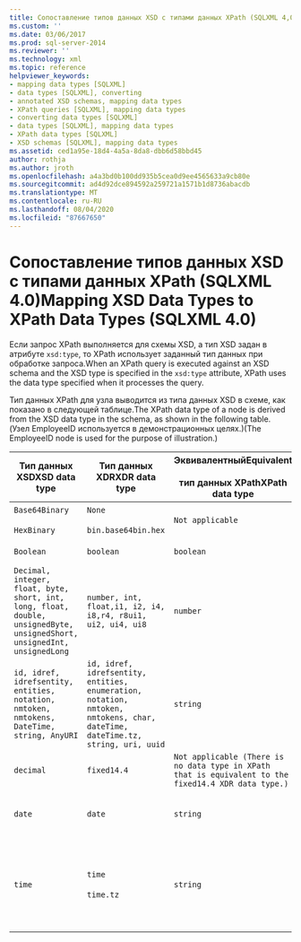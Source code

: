 ```yaml
---
title: Сопоставление типов данных XSD с типами данных XPath (SQLXML 4,0) | Документация Майкрософт
ms.custom: ''
ms.date: 03/06/2017
ms.prod: sql-server-2014
ms.reviewer: ''
ms.technology: xml
ms.topic: reference
helpviewer_keywords:
- mapping data types [SQLXML]
- data types [SQLXML], converting
- annotated XSD schemas, mapping data types
- XPath queries [SQLXML], mapping data types
- converting data types [SQLXML]
- data types [SQLXML], mapping data types
- XPath data types [SQLXML]
- XSD schemas [SQLXML], mapping data types
ms.assetid: ced1a95e-18d4-4a5a-8da8-dbb6d58bbd45
author: rothja
ms.author: jroth
ms.openlocfilehash: a4a3bd0b100dd935b5cea0d9ee4565633a9cb80e
ms.sourcegitcommit: ad4d92dce894592a259721a1571b1d8736abacdb
ms.translationtype: MT
ms.contentlocale: ru-RU
ms.lasthandoff: 08/04/2020
ms.locfileid: "87667650"
---
```

# <a name="mapping-xsd-data-types-to-xpath-data-types-sqlxml-40"></a><span data-ttu-id="2b8da-102">Сопоставление типов данных XSD с типами данных XPath (SQLXML 4.0)</span><span class="sxs-lookup"><span data-stu-id="2b8da-102">Mapping XSD Data Types to XPath Data Types (SQLXML 4.0)</span></span>
  <span data-ttu-id="2b8da-103">Если запрос XPath выполняется для схемы XSD, а тип XSD задан в атрибуте `xsd:type`, то XPath использует заданный тип данных при обработке запроса.</span><span class="sxs-lookup"><span data-stu-id="2b8da-103">When an XPath query is executed against an XSD schema and the XSD type is specified in the `xsd:type` attribute, XPath uses the data type specified when it processes the query.</span></span>  
  
 <span data-ttu-id="2b8da-104">Тип данных XPath для узла выводится из типа данных XSD в схеме, как показано в следующей таблице.</span><span class="sxs-lookup"><span data-stu-id="2b8da-104">The XPath data type of a node is derived from the XSD data type in the schema, as shown in the following table.</span></span> <span data-ttu-id="2b8da-105">(Узел EmployeeID используется в демонстрационных целях.)</span><span class="sxs-lookup"><span data-stu-id="2b8da-105">(The EmployeeID node is used for the purpose of illustration.)</span></span>  
  
|<span data-ttu-id="2b8da-106">Тип данных XSD</span><span class="sxs-lookup"><span data-stu-id="2b8da-106">XSD data type</span></span>|<span data-ttu-id="2b8da-107">Тип данных XDR</span><span class="sxs-lookup"><span data-stu-id="2b8da-107">XDR data type</span></span>|<span data-ttu-id="2b8da-108">Эквивалентный</span><span class="sxs-lookup"><span data-stu-id="2b8da-108">Equivalent</span></span><br /><br /> <span data-ttu-id="2b8da-109">тип данных XPath</span><span class="sxs-lookup"><span data-stu-id="2b8da-109">XPath data type</span></span>|<span data-ttu-id="2b8da-110">SQL Server</span><span class="sxs-lookup"><span data-stu-id="2b8da-110">SQL Server</span></span><br /><br /> <span data-ttu-id="2b8da-111">преобразование не используется</span><span class="sxs-lookup"><span data-stu-id="2b8da-111">conversion that is used</span></span>|  
|-------------------|-------------------|------------------------------------|--------------------------------------------|  
|`Base64Binary`<br /><br /> `HexBinary`|`None`<br /><br /> `bin.base64bin.hex`|`Not applicable`|<span data-ttu-id="2b8da-112">Нет</span><span class="sxs-lookup"><span data-stu-id="2b8da-112">None</span></span><br /><br /> <span data-ttu-id="2b8da-113">EmployeeID</span><span class="sxs-lookup"><span data-stu-id="2b8da-113">EmployeeID</span></span>|  
|`Boolean`|`boolean`|`boolean`|<span data-ttu-id="2b8da-114">CONVERT(bit, EmployeeID)</span><span class="sxs-lookup"><span data-stu-id="2b8da-114">CONVERT(bit, EmployeeID)</span></span>|  
|`Decimal, integer, float, byte, short, int, long, float, double, unsignedByte, unsignedShort, unsignedInt, unsignedLong`|`number, int, float,i1, i2, i4, i8,r4, r8ui1, ui2, ui4, ui8`|`number`|<span data-ttu-id="2b8da-115">CONVERT(float(53), EmployeeID)</span><span class="sxs-lookup"><span data-stu-id="2b8da-115">CONVERT(float(53), EmployeeID)</span></span>|  
|`id, idref, idrefsentity, entities, notation, nmtoken, nmtokens, DateTime, string, AnyURI`|`id, idref, idrefsentity, entities, enumeration, notation, nmtoken, nmtokens, char, dateTime, dateTime.tz, string, uri, uuid`|`string`|<span data-ttu-id="2b8da-116">CONVERT(nvarchar(4000), EmployeeID, 126)</span><span class="sxs-lookup"><span data-stu-id="2b8da-116">CONVERT(nvarchar(4000), EmployeeID, 126)</span></span>|  
|`decimal`|`fixed14.4`|`Not applicable (There is no data type in XPath that is equivalent to the fixed14.4 XDR data type.)`|<span data-ttu-id="2b8da-117">CONVERT(money, EmployeeID)</span><span class="sxs-lookup"><span data-stu-id="2b8da-117">CONVERT(money, EmployeeID)</span></span>|  
|`date`|`date`|`string`|<span data-ttu-id="2b8da-118">LEFT(CONVERT(nvarchar(4000), EmployeeID, 126), 10)</span><span class="sxs-lookup"><span data-stu-id="2b8da-118">LEFT(CONVERT(nvarchar(4000), EmployeeID, 126), 10)</span></span>|  
|`time`|`time`<br /><br /> `time.tz`|`string`|<span data-ttu-id="2b8da-119">SUBSTRING(CONVERT(nvarchar(4000), EmployeeID, 126), 1 + CHARINDEX(N'T', CONVERT(nvarchar(4000), EmployeeID, 126)), 24)</span><span class="sxs-lookup"><span data-stu-id="2b8da-119">SUBSTRING(CONVERT(nvarchar(4000), EmployeeID, 126), 1 + CHARINDEX(N'T', CONVERT(nvarchar(4000), EmployeeID, 126)), 24)</span></span>|  
  
  
